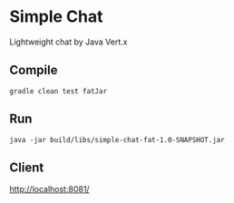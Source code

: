 # Simple Chat

Lightweight chat by Java Vert.x

## Compile

`gradle clean test fatJar`

## Run

`java -jar build/libs/simple-chat-fat-1.0-SNAPSHOT.jar`

## Client

[http://localhost:8081/](http://localhost:8081/)